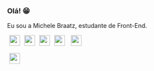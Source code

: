### Olá! 😁

Eu sou a Michele Braatz, estudante de Front-End.

<img loading="lazy" src="https://cdn.jsdelivr.net/gh/devicons/devicon/icons/figma/figma-original.svg" width="25" height="25" hspace="5"/><img loading="lazy" src="https://cdn.jsdelivr.net/gh/devicons/devicon/icons/html5/html5-original.svg" width="25" height="25" hspace="5"/><img loading="lazy" src="https://cdn.jsdelivr.net/gh/devicons/devicon/icons/css3/css3-original.svg" width="25" height="25" hspace="5"/><img loading="lazy" src="https://cdn.jsdelivr.net/gh/devicons/devicon/icons/php/php-original.svg" width="25" height="25" hspace="5"/> <a href="https://cursos.alura.com.br/certificate/6d12ceed-b67d-490b-9612-06bd8dfc9e6e"><img loading="lazy" src="https://cdn.jsdelivr.net/gh/devicons/devicon/icons/javascript/javascript-original.svg" width="25" height="25" hspace="5"/></a>


<img loading="lazy" src="https://cdn.jsdelivr.net/gh/devicons/devicon/icons/linkedin/linkedin-original.svg" width="25" height="25" hspace="5"/>




